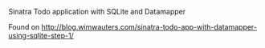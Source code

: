 Sinatra Todo application with SQLite and Datamapper

Found on http://blog.wimwauters.com/sinatra-todo-app-with-datamapper-using-sqlite-step-1/
